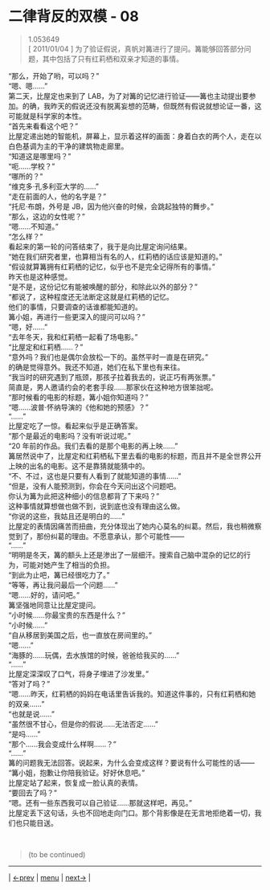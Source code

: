 # 二律背反的双模 - 08
> 1.053649  
> [ 2011/01/04 ] 为了验证假说，真帆对篝进行了提问。篝能够回答部分问题，其中包括了只有红莉栖和双亲才知道的事情。  

“那么，开始了哟，可以吗？”  
“嗯、嗯……”  
第二天，比屋定也来到了 LAB，为了对篝的记忆进行验证——篝也主动提出要参加。的确，我昨天的假说还没有脱离妄想的范畴，但既然有假说就想论证一番，这可能就是科学家的本性。  
“首先来看看这个吧？”  
比屋定递出她的智能机，屏幕上，显示着这样的画面：身着白衣的两个人，走在以白色基调为主的干净的建筑物走廊里。  
“知道这是哪里吗？”  
“呃……学校？”  
“哪所的？”  
“维克多·孔多利亚大学的……”  
“走在前面的人，他的名字是？”  
“托尼·布朗，外号是 JB，因为他兴奋的时候，会跳起独特的舞步。”  
“那么，这边的女性呢？”  
“嗯……不知道。”  
“怎么样？”  
看起来的第一轮的问答结束了，我于是向比屋定询问结果。  
“她在我们研究者里，也算相当有名的人，红莉栖的话应该是知道的。”  
“假设就算篝拥有红莉栖的记忆，似乎也不是完全记得所有的事情。”  
昨天也是这种感觉。  
“是不是，这份记忆有能被唤醒的部分，和除此以外的部分？”  
“都说了，这种程度还无法断定这就是红莉栖的记忆。  
 他们的事情，只要调查的话谁都能知道的。  
 篝小姐，再进行一些更深入的提问可以吗？”  
“嗯，好……”  
“去年冬天，我和红莉栖一起看了场电影。”  
“比屋定和红莉栖……？”  
“意外吗？我们也是偶尔会放松一下的。虽然平时一直是在研究。”  
的确是觉得意外。我还不知道，她们在私下里也有来往。  
“我当时的研究遇到了瓶颈，那孩子拉着我去的，说正巧有两张票。”  
简直是，男人邀请约会的老套手段……那家伙在这种地方很笨拙呢。  
“那时候看的电影的标题，篝小姐你知道吗？”  
“嗯……波普·怀纳导演的《他和她的预感》？”  
“……”  
比屋定吃了一惊。看起来似乎是正确答案。  
“那个是最近的电影吗？没有听说过呢。”  
“20 年前的作品。我们去看的是那个电影的再上映……”  
篝居然说中了，比屋定和红莉栖私下里去看的电影的标题，而且并不是全世界公开上映的出名的电影。这不是靠猜就能猜中的。  
“不、不过，这也是只要有人看到了就能知道的事情……”  
“但是，没有人能预测到，你会在今天问出这个问题吧。  
 你认为篝为此把这种细小的信息都背了下来吗？”  
这种事情就算想做也做不到，说到底也没有理由这么做。  
“你说的这些，我姑且还是明白的……”  
比屋定的表情因痛苦而扭曲，充分体现出了她内心莫名的纠葛。然后，我也稍微察觉到了，那份纠葛的理由。不愿意承认，那个可能性——  
“……”  
“明明是冬天，篝的额头上还是渗出了一层细汗。搜索自己脑中混杂的记忆的行为，可能对她产生了相当的负担。  
“到此为止吧，篝已经很吃力了。”  
“等等，再让我问最后一个问题……”  
“嗯……好的，请问吧。”  
篝坚强地同意让比屋定提问。  
“小时候……你最宝贵的东西是什么？”  
“小时候……”  
“自从移居到美国之后，也一直放在房间里的。”  
“嗯……”  
“海豚的……玩偶，去水族馆的时候，爸爸给我买的……”  
“……”  
比屋定深深叹了口气，将身子埋进了沙发里。”  
“答对了吗？”  
“嗯……昨天，红莉栖的妈妈在电话里告诉我的。知道这件事的，只有红莉栖和她的双亲……”  
“也就是说……”  
“虽然很不甘心，但是你的假说……无法否定……”  
“是吗……”  
“那个……我会变成什么样啊……？”  
“……”  
篝的问题我无法回答。说起来，为什么会变成这样？要说有什么可能性的话——  
“篝小姐，抱歉让你陪我验证。好好休息吧。”  
比屋定站了起来，恢复成一脸认真的表情。  
“要回去了吗？”  
“嗯。还有一些东西我可以自己验证……那就这样吧，再见。”  
比屋定丢下这句话，头也不回地走向门口。那个背影像是在无言地拒绝着一切，我们也只能目送。  


<br/>

> (to be continued)
---

| [←prev](./0100) | [menu](../) | [next→](./0102) |
